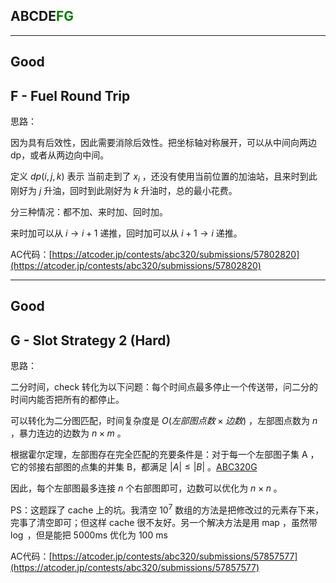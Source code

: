 ## ABCDE<font color=green>FG</font>

---

## Good

## F - Fuel Round Trip

思路：

因为具有后效性，因此需要消除后效性。把坐标轴对称展开，可以从中间向两边dp，或者从两边向中间。

定义 $dp(i, j, k)$ 表示 当前走到了 $x_i$ ，还没有使用当前位置的加油站，且来时到此刚好为 $j$ 升油，回时到此刚好为 $k$ 升油时，总的最小花费。

分三种情况：都不加、来时加、回时加。

来时加可以从 $i\rightarrow i+1$ 递推，回时加可以从 $i+1\rightarrow i$ 递推。

AC代码：[https://atcoder.jp/contests/abc320/submissions/57802820](https://atcoder.jp/contests/abc320/submissions/57802820)

---

## Good

## G - Slot Strategy 2 (Hard)

思路：

二分时间，check 转化为以下问题：每个时间点最多停止一个传送带，问二分的时间内能否把所有的都停止。

可以转化为二分图匹配，时间复杂度是 $O(左部图点数 \times 边数)$ ，左部图点数为 $n$ ，暴力连边的边数为 $n\times m$ 。

根据霍尔定理，左部图存在完全匹配的充要条件是：对于每一个左部图子集 A ，它的邻接右部图的点集的并集 B，都满足 $|A|\leq |B|$ 。[ABC320G](https://www.luogu.com.cn/article/j8bv0phi)

因此，每个左部图最多连接 $n$ 个右部图即可，边数可以优化为 $n\times n$ 。

PS：这题踩了 cache 上的坑。我清空 $10^7$ 数组的方法是把修改过的元素存下来，完事了清空即可；但这样 cache 很不友好。另一个解决方法是用 map ，虽然带 $\log$ ，但是能把 5000ms 优化为 100 ms

AC代码：[https://atcoder.jp/contests/abc320/submissions/57857577](https://atcoder.jp/contests/abc320/submissions/57857577)